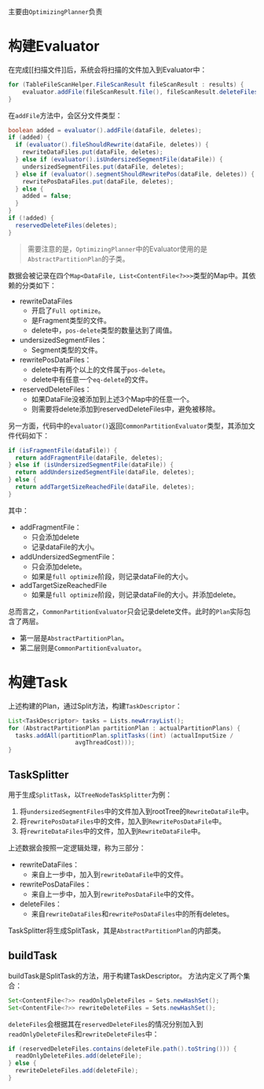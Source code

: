 主要由`OptimizingPlanner`负责
# 构建Evaluator
在完成[[扫描文件]]后，系统会将扫描的文件加入到Evaluator中：
```Java
for (TableFileScanHelper.FileScanResult fileScanResult : results) {
	evaluator.addFile(fileScanResult.file(), fileScanResult.deleteFiles());
}
```

在`addFile`方法中，会区分文件类型：
```java
boolean added = evaluator().addFile(dataFile, deletes);  
if (added) {  
  if (evaluator().fileShouldRewrite(dataFile, deletes)) {  
    rewriteDataFiles.put(dataFile, deletes);  
  } else if (evaluator().isUndersizedSegmentFile(dataFile)) {  
    undersizedSegmentFiles.put(dataFile, deletes);  
  } else if (evaluator().segmentShouldRewritePos(dataFile, deletes)) {  
    rewritePosDataFiles.put(dataFile, deletes);  
  } else {  
    added = false;  
  }  
}  
if (!added) {  
  reservedDeleteFiles(deletes);  
}
```

> 需要注意的是，`OptimizingPlanner`中的Evaluator使用的是`AbstractPartitionPlan`的子类。

数据会被记录在四个`Map<DataFile, List<ContentFile<?>>>`类型的Map中。其依赖的分类如下：
- rewriteDataFiles
	- 开启了`Full optimize`。
	- 是Fragment类型的文件。
	- delete中，`pos-delete`类型的数量达到了阈值。
- undersizedSegmentFiles：
	- Segment类型的文件。
- rewritePosDataFiles：
	- delete中有两个以上的文件属于`pos-delete`。
	- delete中有任意一个`eq-delete`的文件。
- reservedDeleteFiles：
	- 如果DataFile没被添加到上述3个Map中的任意一个。
	- 则需要将delete添加到reservedDeleteFiles中，避免被移除。


另一方面，代码中的`evaluator()`返回`CommonPartitionEvaluator`类型，其添加文件代码如下：
```java
if (isFragmentFile(dataFile)) {  
  return addFragmentFile(dataFile, deletes);  
} else if (isUndersizedSegmentFile(dataFile)) {  
  return addUndersizedSegmentFile(dataFile, deletes);  
} else {  
  return addTargetSizeReachedFile(dataFile, deletes);  
}
```

其中：
- addFragmentFile：
	- 只会添加delete
	- 记录dataFile的大小。
- addUndersizedSegmentFile：
	- 只会添加delete。
	- 如果是`full optimize`阶段，则记录dataFile的大小。
- addTargetSizeReachedFile
	- 如果是`full optimize`阶段，则记录dataFile的大小。并添加delete。

总而言之，`CommonPartitionEvaluator`只会记录delete文件。此时的`Plan`实际包含了两层。
- 第一层是`AbstractPartitionPlan`。
- 第二层则是`CommonPartitionEvaluator`。

# 构建Task

上述构建的Plan，通过Split方法，构建`TaskDescriptor`：
```Java
List<TaskDescriptor> tasks = Lists.newArrayList();  
for (AbstractPartitionPlan partitionPlan : actualPartitionPlans) {  
  tasks.addAll(partitionPlan.splitTasks((int) (actualInputSize /
				   avgThreadCost)));  
}
```

## TaskSplitter
用于生成`SplitTask`，以`TreeNodeTaskSplitter`为例：
1. 将`undersizedSegmentFiles`中的文件加入到rootTree的`RewriteDataFile`中。
2. 将`rewritePosDataFiles`中的文件，加入到`RewritePosDataFile`中。
3. 将`rewriteDataFiles`中的文件，加入到`RewriteDataFile`中。

上述数据会按照一定逻辑处理，称为三部分：
- rewriteDataFiles：
	- 来自上一步中，加入到`rewriteDataFile`中的文件。
- rewritePosDataFiles：
	- 来自上一步中，加入到`rewritePosDataFile`中的文件。
- deleteFiles：
	- 来自`rewriteDataFiles`和`rewritePosDataFiles`中的所有deletes。

TaskSplitter将生成SplitTask，其是`AbstractPartitionPlan`的内部类。
## buildTask
buildTask是SplitTask的方法，用于构建TaskDescriptor。
方法内定义了两个集合：
```java
Set<ContentFile<?>> readOnlyDeleteFiles = Sets.newHashSet();  
Set<ContentFile<?>> rewriteDeleteFiles = Sets.newHashSet();
```

`deleteFiles`会根据其在`reservedDeleteFiles`的情况分别加入到`readOnlyDeleteFiles`和`rewriteDeleteFiles`中：

```java
if (reservedDeleteFiles.contains(deleteFile.path().toString())) {  
  readOnlyDeleteFiles.add(deleteFile);  
} else {  
  rewriteDeleteFiles.add(deleteFile);  
}
```

